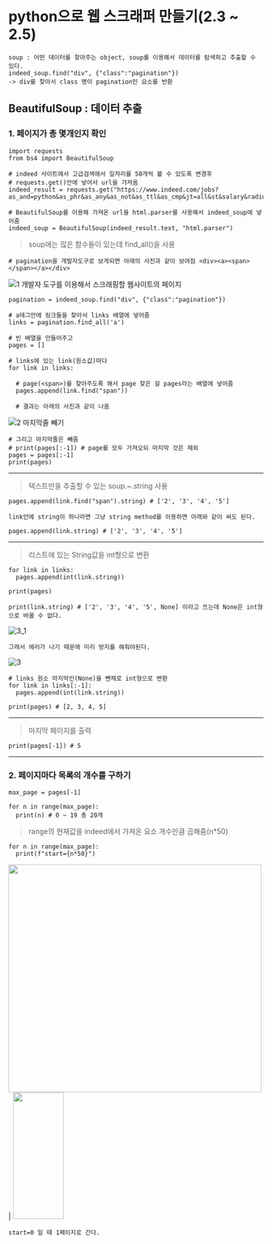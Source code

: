 # python으로 웹 스크래퍼 만들기(2.3 ~ 2.5)
```
soup : 어떤 데이터를 찾아주는 object, soup를 이용해서 데이터를 탐색하고 추출할 수 있다.
indeed_soup.find("div", {"class":"pagination"})
-> div를 찾아서 class 명이 pagination인 요소를 반환

```
## BeautifulSoup : 데이터 추출
### 1. 페이지가 총 몇개인지 확인
```
import requests
from bs4 import BeautifulSoup

# indeed 사이트에서 고급검색에서 일자리를 50개씩 볼 수 있도록 변경후 
# requests.get()안에 넣어서 url을 가져옴
indeed_result = requests.get("https://www.indeed.com/jobs?as_and=python&as_phr&as_any&as_not&as_ttl&as_cmp&jt=all&st&salary&radius=25&l&fromage=any&limit=50")

# BeautifulSoup를 이용해 가져온 url을 html.parser를 사용해서 indeed_soup에 넣어줌
indeed_soup = BeautifulSoup(indeed_result.text, "html.parser")
```
> soup에는 많은 함수들이 있는데 find_all()을 사용
```
# pagination을 개발자도구로 보게되면 아래의 사진과 같이 보여짐 <div><a><span></span></a></div>
```
![1  개발자 도구를 이용해서 스크래핑할 웹사이트의 페이지](https://user-images.githubusercontent.com/71562490/129292496-149965ce-4557-4b9b-893c-9f56fd4f5ded.JPG)

```
pagination = indeed_soup.find("div", {"class":"pagination"})

# a태그안에 링크들을 찾아서 links 배열에 넣어줌
links = pagination.find_all('a')

# 빈 배열을 만들어주고
pages = []

# links에 있는 link(원소값)마다
for link in links:  
  
  # page(<span>)를 찾아주도록 해서 page 찾은 걸 pages라는 배열에 넣어줌
  pages.append(link.find("span"))
  
  # 결과는 아래의 사진과 같이 나옴
```
![2  마지막줄 빼기](https://user-images.githubusercontent.com/71562490/129292580-e9c99bb1-110b-4c46-934f-2d9f8df94f77.JPG)
```
# 그리고 마지막줄은 빼줌
# print(pages[:-1]) # page를 모두 가져오되 마지막 것은 제외
pages = pages[:-1]
print(pages)
```
--------------------------
> 텍스트만을 추출할 수 있는 soup.~.string 사용
```
pages.append(link.find("span").string) # ['2', '3', '4', '5']
```
```
link안에 string이 하나라면 그냥 string method를 이용하면 아래와 같이 써도 된다.
```
```
pages.append(link.string) # ['2', '3', '4', '5']
```
--------------------------
> 리스트에 있는 String값을 int형으로 변환
```
for link in links:
  pages.append(int(link.string))
  
print(pages)
```
```
print(link.string) # ['2', '3', '4', '5', None] 이라고 뜨는데 None은 int형으로 바꿀 수 없다.
```
![3_1](https://user-images.githubusercontent.com/71562490/129296705-c6341c32-cc17-4622-aa43-c276df7c7385.JPG)
```
그래서 에러가 나기 때문에 미리 방지를 해줘야된다.
```
![3](https://user-images.githubusercontent.com/71562490/129296586-55594b14-7892-471a-b172-7d63481391b5.JPG)
```
# links 원소 마지막인(None)을 뺀채로 int형으로 변환
for link in links[:-1]:
  pages.append(int(link.string))

print(pages) # [2, 3, 4, 5]
```
--------------------------
> 마지막 페이지를 출력
```
print(pages[-1]) # 5
```
--------------------------
### 2. 페이지마다 목록의 개수를 구하기
```
max_page = pages[-1]

for n in range(max_page):
  print(n) # 0 ~ 19 총 20개
```
> range의 현재값을 indeed에서 가져온 요소 개수만큼 곱해줌(n*50)
```
for n in range(max_page):
  print(f"start={n*50}")
```
<img src="https://user-images.githubusercontent.com/71562490/129297901-44489757-0f78-4a49-84d4-e18579844164.JPG" width="500" height="450"> | <img src="https://user-images.githubusercontent.com/71562490/129297918-92d53e17-f68d-4855-9332-6ff78da69b7d.JPG" width="100" height="250">
```
start=0 일 때 1페이지로 간다.
```












